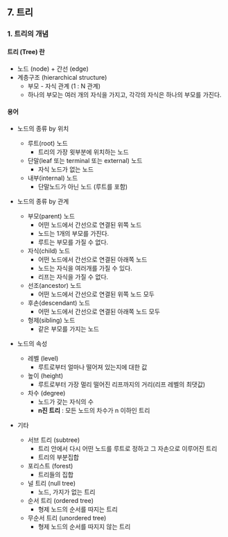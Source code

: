 ## 7. 트리
### 1. 트리의 개념
#### 트리 (Tree) 란
- 노드 (node) + 간선 (edge)
- 계층구조 (hierarchical structure)
    - 부모 - 자식 관계 (1 : N 관계)
    - 하나의 부모는 여러 개의 자식을 가지고, 각각의 자식은 하나의 부모를 가진다.

#### 용어
- 노드의 종류 by 위치
    - 루트(root) 노드 
        - 트리의 가장 윗부분에 위치하는 노드
    - 단말(leaf 또는 terminal 또는 external) 노드 
        - 자식 노드가 없는 노드
    - 내부(internal) 노드 
        - 단말노드가 아닌 노드 (루트를 포함)

- 노드의 종류 by 관계
    - 부모(parent) 노드
        - 어떤 노드에서 간선으로 연결된 위쪽 노드
        - 노드는 1개의 부모를 가진다.
        - 루트는 부모를 가질 수 없다.
    - 자식(child) 노드
        - 어떤 노드에서 간선으로 연결된 아래쪽 노드
        - 노드는 자식을 여러개를 가질 수 있다.
        - 리프는 자식을 가질 수 없다.
    - 선조(ancestor) 노드
        - 어떤 노드에서 간선으로 연결된 위쪽 노드 모두
    - 후손(descendant) 노드
        - 어떤 노드에서 간선으로 연결된 아래쪽 노드 모두
    - 형제(sibling) 노드
        - 같은 부모를 가지는 노드

- 노드의 속성
    - 레벨 (level)
        - 루트로부터 얼마나 떨어져 있는지에 대한 값
    - 높이 (height)
        - 루트로부터 가장 멀리 떨어진 리프까지의 거리(리프 레벨의 최댓값)
    - 차수 (degree)
        - 노드가 갖는 자식의 수
        - **n진 트리** : 모든 노드의 차수가 n 이하인 트리

- 기타
    - 서브 트리 (subtree)
        - 트리 안에서 다시 어떤 노드를 루트로 정하고 그 자손으로 이루어진 트리
        - 트리의 부분집합
    - 포리스트 (forest)
        - 트리들의 집합
    - 널 트리 (null tree)
        - 노드, 가지가 없는 트리
    - 순서 트리 (ordered tree)
        - 형제 노드의 순서를 따지는 트리
    - 무순서 트리 (unordered tree)
        - 형제 노드의 순서를 따지지 않는 트리

